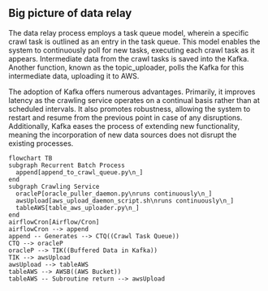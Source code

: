 

## Big picture of data relay
The data relay process employs a task queue model, wherein a specific crawl task 
is outlined as an entry in the task queue. This model enables the system to continuously 
poll for new tasks, executing each crawl task as it appears. Intermediate data from the 
crawl tasks is saved into the Kafka. Another function, known as the topic_uploader, polls 
the Kafka for this intermediate data, uploading it to AWS.


The adoption of Kafka offers numerous advantages. Primarily, it improves latency as the 
crawling service operates on a continual basis rather than at scheduled intervals. 
It also promotes robustness, allowing the system to restart and resume from the previous 
point in case of any disruptions. Additionally, Kafka eases the process of extending 
new functionality, meaning the incorporation of new data sources does not disrupt 
the existing processes.

```mermaid
flowchart TB
subgraph Recurrent Batch Process
  append[append_to_crawl_queue.py\n_]
end
subgraph Crawling Service
  oracleP[oracle_puller_daemon.py\nruns continuously\n_]
  awsUpload[aws_upload_daemon_script.sh\nruns continuously\n_]
  tableAWS[table_aws_uploader.py\n_]
end
airflowCron[Airflow/Cron]
airflowCron --> append
append -- Generates --> CTQ((Crawl Task Queue))
CTQ --> oracleP 
oracleP --> TIK((Buffered Data in Kafka))
TIK --> awsUpload
awsUpload --> tableAWS
tableAWS --> AWSB((AWS Bucket))
tableAWS -- Subroutine return --> awsUpload
```




